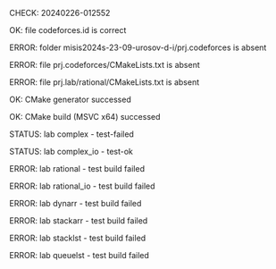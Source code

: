 CHECK: 20240226-012552
OK: file codeforces.id is correct
ERROR: folder misis2024s-23-09-urosov-d-i/prj.codeforces is absent
ERROR: file prj.codeforces/CMakeLists.txt is absent
ERROR: file prj.lab/rational/CMakeLists.txt is absent
OK: CMake generator successed
OK: CMake build (MSVC x64) successed
STATUS: lab complex - test-failed
STATUS: lab complex_io - test-ok
ERROR: lab rational - test build failed
ERROR: lab rational_io - test build failed
ERROR: lab dynarr - test build failed
ERROR: lab stackarr - test build failed
ERROR: lab stacklst - test build failed
ERROR: lab queuelst - test build failed
